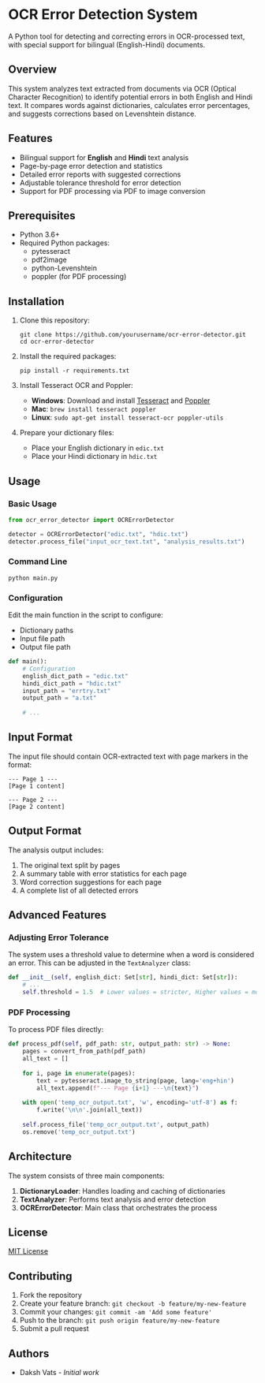 # OCR Error Detection System

A Python tool for detecting and correcting errors in OCR-processed text, with special support for bilingual (English-Hindi) documents.

## Overview

This system analyzes text extracted from documents via OCR (Optical Character Recognition) to identify potential errors in both English and Hindi text. It compares words against dictionaries, calculates error percentages, and suggests corrections based on Levenshtein distance.

## Features

- Bilingual support for **English** and **Hindi** text analysis
- Page-by-page error detection and statistics
- Detailed error reports with suggested corrections
- Adjustable tolerance threshold for error detection
- Support for PDF processing via PDF to image conversion

## Prerequisites

- Python 3.6+
- Required Python packages:
  - pytesseract
  - pdf2image
  - python-Levenshtein
  - poppler (for PDF processing)

## Installation

1. Clone this repository:
   ```
   git clone https://github.com/yourusername/ocr-error-detector.git
   cd ocr-error-detector
   ```

2. Install the required packages:
   ```
   pip install -r requirements.txt
   ```

3. Install Tesseract OCR and Poppler:
   - **Windows**: Download and install [Tesseract](https://github.com/UB-Mannheim/tesseract/wiki) and [Poppler](http://blog.alivate.com.au/poppler-windows/)
   - **Mac**: `brew install tesseract poppler`
   - **Linux**: `sudo apt-get install tesseract-ocr poppler-utils`

4. Prepare your dictionary files:
   - Place your English dictionary in `edic.txt`
   - Place your Hindi dictionary in `hdic.txt`

## Usage

### Basic Usage

```python
from ocr_error_detector import OCRErrorDetector

detector = OCRErrorDetector("edic.txt", "hdic.txt")
detector.process_file("input_ocr_text.txt", "analysis_results.txt")
```

### Command Line

```
python main.py
```

### Configuration

Edit the main function in the script to configure:
- Dictionary paths
- Input file path
- Output file path

```python
def main():
    # Configuration
    english_dict_path = "edic.txt"
    hindi_dict_path = "hdic.txt"
    input_path = "errtry.txt"
    output_path = "a.txt"
    
    # ...
```

## Input Format

The input file should contain OCR-extracted text with page markers in the format:
```
--- Page 1 ---
[Page 1 content]

--- Page 2 ---
[Page 2 content]
```

## Output Format

The analysis output includes:
1. The original text split by pages
2. A summary table with error statistics for each page
3. Word correction suggestions for each page
4. A complete list of all detected errors

## Advanced Features

### Adjusting Error Tolerance

The system uses a threshold value to determine when a word is considered an error. This can be adjusted in the `TextAnalyzer` class:

```python
def __init__(self, english_dict: Set[str], hindi_dict: Set[str]):
    # ...
    self.threshold = 1.5  # Lower values = stricter, Higher values = more lenient
```

### PDF Processing

To process PDF files directly:

```python
def process_pdf(self, pdf_path: str, output_path: str) -> None:
    pages = convert_from_path(pdf_path)
    all_text = []
    
    for i, page in enumerate(pages):
        text = pytesseract.image_to_string(page, lang='eng+hin')
        all_text.append(f"--- Page {i+1} ---\n{text}")
    
    with open('temp_ocr_output.txt', 'w', encoding='utf-8') as f:
        f.write('\n\n'.join(all_text))
    
    self.process_file('temp_ocr_output.txt', output_path)
    os.remove('temp_ocr_output.txt')
```

## Architecture

The system consists of three main components:

1. **DictionaryLoader**: Handles loading and caching of dictionaries
2. **TextAnalyzer**: Performs text analysis and error detection
3. **OCRErrorDetector**: Main class that orchestrates the process

## License

[MIT License](LICENSE)

## Contributing

1. Fork the repository
2. Create your feature branch: `git checkout -b feature/my-new-feature`
3. Commit your changes: `git commit -am 'Add some feature'`
4. Push to the branch: `git push origin feature/my-new-feature`
5. Submit a pull request

## Authors

- Daksh Vats - *Initial work*
